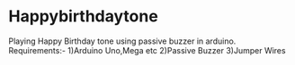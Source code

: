 # Happybirthdaytone
Playing Happy Birthday tone using passive buzzer in arduino.
Requirements:-
1)Arduino Uno,Mega etc
2)Passive Buzzer
3)Jumper Wires
